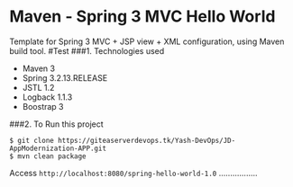 Maven - Spring 3 MVC Hello World
======================================
Template for Spring 3 MVC + JSP view + XML configuration, using Maven build tool.
#Test
###1. Technologies used
* Maven 3
* Spring 3.2.13.RELEASE
* JSTL 1.2
* Logback 1.1.3
* Boostrap 3

###2. To Run this project 
```shell
$ git clone https://giteaserverdevops.tk/Yash-DevOps/JD-AppModernization-APP.git
$ mvn clean package
```
Access ```http://localhost:8080/spring-hello-world-1.0```
.................
